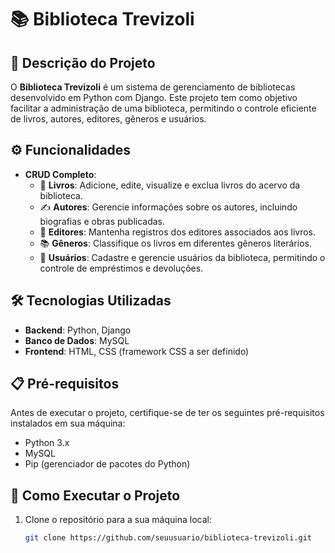 # 📚 Biblioteca Trevizoli

## 📝 Descrição do Projeto

O **Biblioteca Trevizoli** é um sistema de gerenciamento de bibliotecas desenvolvido em Python com Django. Este projeto tem como objetivo facilitar a administração de uma biblioteca, permitindo o controle eficiente de livros, autores, editores, gêneros e usuários.

## ⚙️ Funcionalidades

- **CRUD Completo**:
  - 📖 **Livros**: Adicione, edite, visualize e exclua livros do acervo da biblioteca.
  - ✍️ **Autores**: Gerencie informações sobre os autores, incluindo biografias e obras publicadas.
  - 🏢 **Editores**: Mantenha registros dos editores associados aos livros.
  - 📚 **Gêneros**: Classifique os livros em diferentes gêneros literários.
  - 👤 **Usuários**: Cadastre e gerencie usuários da biblioteca, permitindo o controle de empréstimos e devoluções.

## 🛠️ Tecnologias Utilizadas

- **Backend**: Python, Django
- **Banco de Dados**: MySQL
- **Frontend**: HTML, CSS (framework CSS a ser definido)

## 📋 Pré-requisitos

Antes de executar o projeto, certifique-se de ter os seguintes pré-requisitos instalados em sua máquina:

- Python 3.x
- MySQL
- Pip (gerenciador de pacotes do Python)

## 🚀 Como Executar o Projeto

1. Clone o repositório para a sua máquina local:
   ```bash
   git clone https://github.com/seuusuario/biblioteca-trevizoli.git
